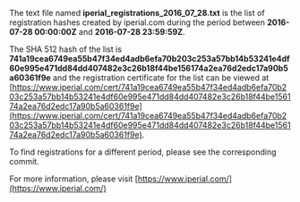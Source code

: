 The text file named **iperial_registrations_2016_07_28.txt** is the list of registration hashes created by iperial.com during the period between **2016-07-28 00:00:00Z** and **2016-07-28 23:59:59Z**.

The SHA 512 hash of the list is **741a19cea6749ea55b47f34ed4adb6efa70b203c253a57bb14b53241e4df60e995e471dd84dd407482e3c26b18f44be156174a2ea76d2edc17a90b5a60361f9e** and the registration certificate for the list can be viewed at [https://www.iperial.com/cert/741a19cea6749ea55b47f34ed4adb6efa70b203c253a57bb14b53241e4df60e995e471dd84dd407482e3c26b18f44be156174a2ea76d2edc17a90b5a60361f9e](https://www.iperial.com/cert/741a19cea6749ea55b47f34ed4adb6efa70b203c253a57bb14b53241e4df60e995e471dd84dd407482e3c26b18f44be156174a2ea76d2edc17a90b5a60361f9e).

To find registrations for a different period, please see the corresponding commit.

For more information, please visit [https://www.iperial.com/](https://www.iperial.com/)
